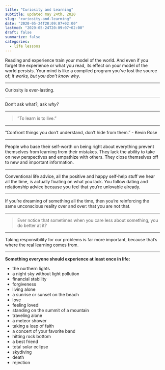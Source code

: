 ```yaml
---
title: "Curiosity and Learning"
subtitle: updated may 24th, 2020
slug: "curiosity-and-learning"
date: "2020-05-24T20:09:07+02:00"
lastmod: "2020-05-24T20:09:07+02:00"
draft: false
summarize: false
categories:
  - life lessons
---
```


Reading and experience train your model of the world. And even if you forget the experience or what you read, its effect on your model of the world persists. Your mind is like a compiled program you’ve lost the source of; _it works, but you don’t know why_.

---

Curiosity is ever-lasting.

---

Don’t ask what?, ask _why?_

---

> ”To learn is to live.”

---

”Confront things you don’t understand, don’t hide from them.” - Kevin Rose

---

People who base their self-worth on being right about everything prevent themselves from learning from their mistakes. They lack the ability to take on new perspectives and empathize with others. They close themselves off to new and important information.

---

Conventional life advice, all the positive and happy self-help stuff we hear all the time, is actually fixating on what you lack. You follow dating and relationship advice because you feel that you’re unlovable already.

---

If you’re dreaming of something all the time, then you’re reinforcing the same unconscious reality over and over: that you are not that.

---

> Ever notice that sometimes when you care less about something, you do better at it?

---

Taking responsibility for our problems is far more important, because that’s where the real learning comes from.

---

**Something everyone should experience at least once in life:**
- the northern lights
- a night sky without light pollution
- financial stability
- forgiveness
- living alone
- a sunrise or sunset on the beach
- love
- feeling loved
- standing on the summit of a mountain
- traveling alone
- a meteor shower
- taking a leap of faith
- a concert of your favorite band
- hitting rock bottom
- a best friend
- total solar eclipse
- skydiving
- death
- rejection